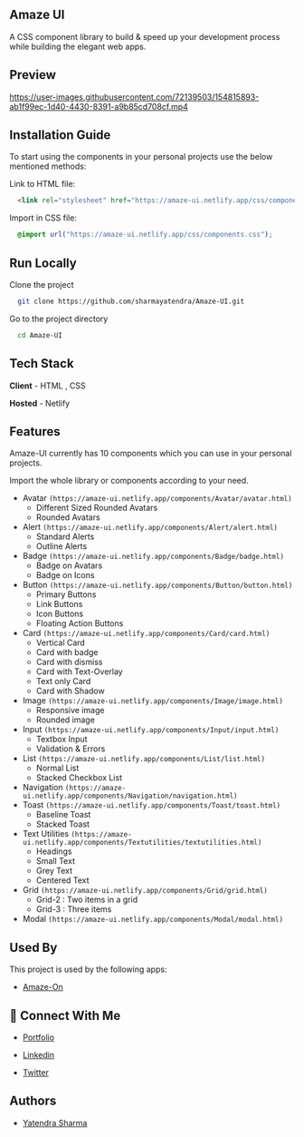 ## Amaze UI

A CSS component library to build & speed up your development process while building the elegant web apps.

## Preview

https://user-images.githubusercontent.com/72139503/154815893-ab1f99ec-1d40-4430-8391-a9b85cd708cf.mp4

## Installation Guide

To start using the components in your personal projects use the below mentioned methods:

Link to HTML file:
```html
  <link rel="stylesheet" href="https://amaze-ui.netlify.app/css/components.css">
```

Import in CSS file:
```css
  @import url("https://amaze-ui.netlify.app/css/components.css");
```

## Run Locally

Clone the project

```bash
  git clone https://github.com/sharmayatendra/Amaze-UI.git
```

Go to the project directory

```bash
  cd Amaze-UI
```


## Tech Stack

**Client** - HTML , CSS

**Hosted** - Netlify



## Features
Amaze-UI currently has 10 components which you can use in your personal projects.

Import the whole library or components according to your need.

- Avatar ```(https://amaze-ui.netlify.app/components/Avatar/avatar.html)```
    - Different Sized Rounded Avatars
    - Rounded Avatars
- Alert ```(https://amaze-ui.netlify.app/components/Alert/alert.html)```
    - Standard Alerts
    - Outline Alerts
- Badge ```(https://amaze-ui.netlify.app/components/Badge/badge.html)```
    - Badge on Avatars
    - Badge on Icons
- Button ```(https://amaze-ui.netlify.app/components/Button/button.html)```
    - Primary Buttons
    - Link Buttons
    - Icon Buttons
    - Floating Action Buttons
- Card ```(https://amaze-ui.netlify.app/components/Card/card.html)```
    - Vertical Card
    - Card with badge
    - Card with dismiss
    - Card with Text-Overlay
    - Text only Card
    - Card with Shadow
- Image ```(https://amaze-ui.netlify.app/components/Image/image.html)```
    - Responsive image
    - Rounded image
- Input ```(https://amaze-ui.netlify.app/components/Input/input.html)```
    - Textbox Input
    - Validation & Errors
- List ```(https://amaze-ui.netlify.app/components/List/list.html)```
    - Normal List
    - Stacked Checkbox List
- Navigation ```(https://amaze-ui.netlify.app/components/Navigation/navigation.html)```
- Toast ```(https://amaze-ui.netlify.app/components/Toast/toast.html)```
    - Baseline Toast
    - Stacked Toast
- Text Utilities ```(https://amaze-ui.netlify.app/components/Textutilities/textutilities.html)```
    - Headings
    - Small Text
    - Grey Text
    - Centered Text
- Grid ```(https://amaze-ui.netlify.app/components/Grid/grid.html)```
    - Grid-2 : Two items in a grid
    - Grid-3 : Three items
- Modal ```(https://amaze-ui.netlify.app/components/Modal/modal.html)```

## Used By

This project is used by the following apps:

- [Amaze-On](https://amaze-on.netlify.app/)


## 🔗 Connect With Me

- [Portfolio](https://yatendrasharma.netlify.app/)

- [Linkedin](https://www.linkedin.com/in/yatendra-sharma-5177091aa/)

- [Twitter](https://twitter.com/yaten_sharma)


## Authors

- [Yatendra Sharma](https://github.com/sharmayatendra)

